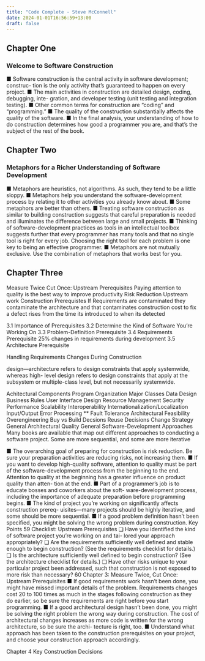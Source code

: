 ```yaml
---
title: "Code Complete - Steve McConnell"
date: 2024-01-01T16:56:59+13:00
draft: false
---
```


## Chapter One
### Welcome to Software Construction

■ Software construction is the central activity in software development; construc- tion is the only activity that’s guaranteed to happen on every project.
■ The main activities in construction are detailed design, coding, debugging, inte- gration, and developer testing (unit testing and integration testing).
■ Other common terms for construction are “coding” and “programming.”
■ The quality of the construction substantially affects the quality of the software.
■ In the final analysis, your understanding of how to do construction determines how good a programmer you are, and that’s the subject of the rest of the book.


## Chapter Two 
### Metaphors for a Richer Understanding of Software Development


■ Metaphors are heuristics, not algorithms. As such, they tend to be a little sloppy.
■ Metaphors help you understand the software-development process by relating it
to other activities you already know about.
■ Some metaphors are better than others.
■ Treating software construction as similar to building construction suggests that careful preparation is needed and illuminates the difference between large and small projects.
■ Thinking of software-development practices as tools in an intellectual toolbox suggests further that every programmer has many tools and that no single tool is right for every job. Choosing the right tool for each problem is one key to being an effective programmer.
■ Metaphors are not mutually exclusive. Use the combination of metaphors that works best for you.

## Chapter Three 
Measure Twice Cut Once: Upstream Prerequisites
Paying attention to quality is the best way to improve productivity
Risk Reduction 
Upstream work 
Construction Prerequistes
If Requirements are contaminated they contaminate the architecture and that contaminates construction 
cost to fix a defect rises from the time its introduced to when its detected

3.1 Importance of Prerequisites
3.2 Determine the Kind of Software You’re Working On
3.3 Problem-Definition Prerequisite
3.4 Requirements Prerequisite
25% changes in requirements during development 
3.5 Architecture Prerequisite

Handling Requirements Changes During Construction

design—architecture refers to design constraints that apply systemwide, whereas high- level design refers to design constraints that apply at the subsystem or multiple-class level, but not necessarily systemwide.

Achitectural Components 
Program Organization
Major Classes
Data Design 
Business Rules
User Interface Design
Resource Management
Security
Performance 
Scalability
Interoperability
Internationalization/Localization
Input/Output
Error Processing **
Fault Tolerance 
Architectural Feasibility
Overengineering
Buy vs Build Decsions
Reuse Decisions
Change Strategy
General Architectural Quality
General Software-Development Approaches
Many books are available that map out different approaches to conducting a software project. Some are more sequential, and some are more iterative

■ The overarching goal of preparing for construction is risk reduction. Be sure your preparation activities are reducing risks, not increasing them.
■ If you want to develop high-quality software, attention to quality must be part of the software-development process from the beginning to the end. Attention to quality at the beginning has a greater influence on product quality than atten- tion at the end.
■ Part of a programmer’s job is to educate bosses and coworkers about the soft- ware-development process, including the importance of adequate preparation before programming begins.
■ The kind of project you’re working on significantly affects construction prereq- uisites—many projects should be highly iterative, and some should be more sequential.
■ If a good problem definition hasn’t been specified, you might be solving the wrong problem during construction.
Key Points 59
Checklist: Upstream Prerequisites
❑ Have you identified the kind of software project you’re working on and tai- lored your approach appropriately?
❑ Are the requirements sufficiently well defined and stable enough to begin construction? (See the requirements checklist for details.)
❑ Is the architecture sufficiently well defined to begin construction? (See the architecture checklist for details.)
❑ Have other risks unique to your particular project been addressed, such that construction is not exposed to more risk than necessary?
60 Chapter 3: Measure Twice, Cut Once: Upstream Prerequisites
■ If good requirements work hasn’t been done, you might have missed important details of the problem. Requirements changes cost 20 to 100 times as much in the stages following construction as they do earlier, so be sure the requirements are right before you start programming.
■ If a good architectural design hasn’t been done, you might be solving the right problem the wrong way during construction. The cost of architectural changes increases as more code is written for the wrong architecture, so be sure the archi- tecture is right, too.
■ Understand what approach has been taken to the construction prerequisites on your project, and choose your construction approach accordingly.

Chapter 4
Key Construction Decisions




